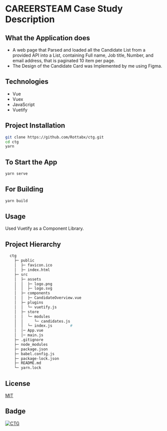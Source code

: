 # CAREERSTEAM Case Study Description

## What the Application does

- A web page that Parsed and loaded all the Candidate List from a provided API into a List, containing Full name, Job title, Number, and email address, that is paginated 10 item per page.
- The Design of the Candidate Card was Implemented by me using Figma.

## Technologies

- Vue
- Vuex
- JavaScript
- Vuetify


## Project Installation

```bash
git clone https://github.com/Rottabx/ctg.git
cd ctg
yarn 
```

## To Start the App

```bash
yarn serve
```

## For Building

```bash
yarn build
```

## Usage

Used Vuetify as a Component Library.

## Project Hierarchy
```bash
  ctg    
    ├─ public
    │  ├─ favicon.ico
    │  ├─ index.html
    ├─ src                   
    │  ├─ assets
    │  │  ├─ logo.png     
    │  │  ├─ logo.svg         
    │  ├─ components         
    │  │  ├─ CandidateOverview.vue      
    │  ├─ plugins              
    │  │  └─ vuetify.js  
    │  ├─ store    
    │  │  └─ modules
    │  │     └─ candidates.js                
    │  │  └─ index.js        #
    │  │─ App.vue
    │  │─ main.js
    ├─ .gitignore 
    ├─ node_modules
    ├─ package.json
    ├─ babel.config.js
    ├─ package-lock.json
    ├─ README.md
    └─ yarn.lock
```

## License

[MIT](https://choosealicense.com/licenses/mit/)

## Badge

<a href="https://www.ctg.com/"> <img src="https://img.shields.io/badge/Mahmoud%20Rottab-CTG-red" alt="CTG" /> </a>
  